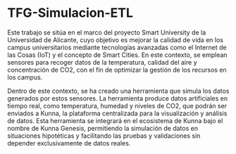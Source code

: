 # TFG-Simulacion-ETL

Este trabajo se sitúa en el marco del proyecto Smart University de la Universidad de Alicante, cuyo objetivo es mejorar la calidad de vida en los campus universitarios mediante tecnologías avanzadas como el Internet de las Cosas (IoT) y el concepto de Smart Cities. En este contexto, se emplean sensores para recoger datos de la temperatura, calidad del aire y concentración de CO2, con el fin de optimizar la gestión de los recursos en los campus.

Dentro de este contexto, se ha creado una herramienta que simula los datos generados por estos sensores. La herramienta produce datos artificiales en tiempo real, como temperatura, humedad y niveles de CO2, que podrán ser enviados a Kunna, la plataforma centralizada para la visualización y análisis de datos. Esta herramienta se integrará en el ecosistema de Kunna bajo el nombre de Kunna Genesis, permitiendo la simulación de datos en situaciones hipotéticas y facilitando las pruebas y validaciones sin depender exclusivamente de datos reales.
